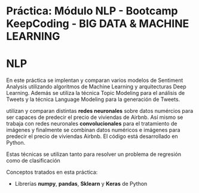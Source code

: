 # Práctica: Módulo NLP - Bootcamp KeepCoding - BIG DATA & MACHINE LEARNING

# NLP

En este práctica se implentan y comparan varios modelos de Sentiment Analysis utilizando algoritmos de Machine Learning y 
arquitecturas Deep Learning. Además se utiliza la técnica Topic Modeling para el análisis de Tweets y la técnica Language 
Modeling para la generación de Tweets. 


utilizan y comparan distintas **redes neuronales** sobre datos numércios para ser capaces de predecir el precio de
viviendas de Airbnb. Así mismo se trabaja con redes neuronales **convolucionales** para el tratamiento de imágenes y finalmente
se combinan datos numéricos e imágenes para predecir el precio de viviendas Airbnb. El código está desarrollado en Python.

Estas técnicas se utilizan tanto para resolver un problema de regresión como de clasificación

Conceptos tratados en esta práctica:

- Librerías **numpy**, **pandas**, **Sklearn** y **Keras** de Python 
